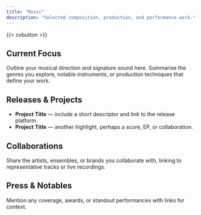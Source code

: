 ```yaml
---
title: "Music"
description: "Selected composition, production, and performance work."
---
```


{{< cvbutton >}}

## Current Focus

Outline your musical direction and signature sound here. Summarise the genres you explore, notable instruments, or production techniques that define your work.

## Releases & Projects

- **Project Title** — include a short descriptor and link to the release platform.
- **Project Title** — another highlight, perhaps a score, EP, or collaboration.

## Collaborations

Share the artists, ensembles, or brands you collaborate with, linking to representative tracks or live recordings.

## Press & Notables

Mention any coverage, awards, or standout performances with links for context.
